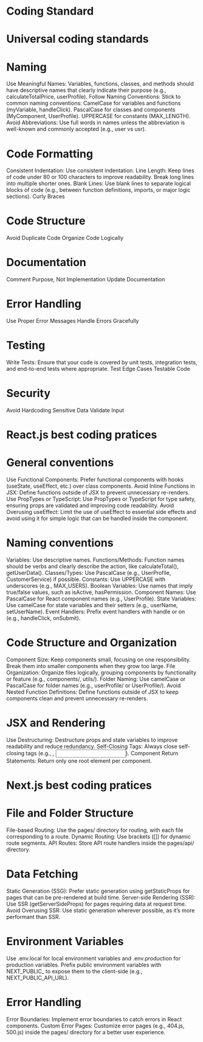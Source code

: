 # Coding Standard
# Universal coding standards
# Naming 
Use Meaningful Names: Variables, functions, classes, and methods should have descriptive names that clearly indicate their purpose (e.g., calculateTotalPrice, userProfile).
Follow Naming Conventions: Stick to common naming conventions:
CamelCase for variables and functions (myVariable, handleClick).
PascalCase for classes and components (MyComponent, UserProfile).
UPPERCASE for constants (MAX_LENGTH).
Avoid Abbreviations: Use full words in names unless the abbreviation is well-known and commonly accepted (e.g., user vs usr).

# Code Formatting
Consistent Indentation: Use consistent indentation.
Line Length: Keep lines of code under 80 or 100 characters to improve readability. Break long lines into multiple shorter ones.
Blank Lines: Use blank lines to separate logical blocks of code (e.g., between function definitions, imports, or major logic sections).
Curly Braces

# Code Structure
Avoid Duplicate Code
Organize Code Logically

# Documentation
Comment Purpose, Not Implementation
Update Documentation

# Error Handling
Use Proper Error Messages
Handle Errors Gracefully

# Testing
Write Tests: Ensure that your code is covered by unit tests, integration tests, and end-to-end tests where appropriate.
Test Edge Cases
Testable Code

# Security
Avoid Hardcoding Sensitive Data
Validate Input

# React.js best coding pratices
# General conventions
Use Functional Components: Prefer functional components with hooks (useState, useEffect, etc.) over class components.
Avoid Inline Functions in JSX: Define functions outside of JSX to prevent unnecessary re-renders.
Use PropTypes or TypeScript: Use PropTypes or TypeScript for type safety, ensuring props are validated and improving code readability.
Avoid Overusing useEffect: Limit the use of useEffect to essential side effects and avoid using it for simple logic that can be handled inside the component.

# Naming conventions
Variables: Use descriptive names. 
Functions/Methods: Function names should be verbs and clearly describe the action, like calculateTotal(), getUserData().
Classes/Types: Use PascalCase (e.g., UserProfile, CustomerService) if possible.
Constants: Use UPPERCASE with underscores (e.g., MAX_USERS).
Boolean Variables: Use names that imply true/false values, such as isActive, hasPermission.
Component Names: Use PascalCase for React component names (e.g., UserProfile).
State Variables: Use camelCase for state variables and their setters (e.g., userName, setUserName).
Event Handlers: Prefix event handlers with handle or on (e.g., handleClick, onSubmit).

# Code Structure and Organization
Component Size: Keep components small, focusing on one responsibility. Break them into smaller components when they grow too large.
File Organization: Organize files logically, grouping components by functionality or feature (e.g., components/, utils/).
Folder Naming: Use camelCase or PascalCase for folder names (e.g., userProfile/ or UserProfile/).
Avoid Nested Function Definitions: Define functions outside of JSX to keep components clean and prevent unnecessary re-renders.

# JSX and Rendering
Use Destructuring: Destructure props and state variables to improve readability and reduce redundancy.
Self-Closing Tags: Always close self-closing tags (e.g., <img />, <input />).
Component Return Statements: Return only one root element per component.

# Next.js best coding pratices

# File and Folder Structure
File-based Routing: Use the pages/ directory for routing, with each file corresponding to a route.
Dynamic Routing: Use brackets ([]) for dynamic route segments.
API Routes: Store API route handlers inside the pages/api/ directory.

# Data Fetching
Static Generation (SSG): Prefer static generation using getStaticProps for pages that can be pre-rendered at build time.
Server-side Rendering (SSR): Use SSR (getServerSideProps) for pages requiring data at request time.
Avoid Overusing SSR: Use static generation wherever possible, as it’s more performant than SSR.

# Environment Variables
Use .env.local for local environment variables and .env.production for production variables.
Prefix public environment variables with NEXT_PUBLIC_ to expose them to the client-side (e.g., NEXT_PUBLIC_API_URL).

# Error Handling
Error Boundaries: Implement error boundaries to catch errors in React components.
Custom Error Pages: Customize error pages (e.g., 404.js, 500.js) inside the pages/ directory for a better user experience.
